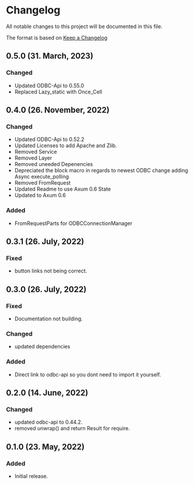 # Changelog

All notable changes to this project will be documented in this file.

The format is based on [Keep a Changelog](https://keepachangelog.com/en/1.0.0/)

## 0.5.0 (31. March, 2023)
### Changed
- Updated ODBC-Api to 0.55.0
- Replaced Lazy_static with Once_Cell

## 0.4.0 (26. November, 2022)
### Changed
- Updated ODBC-Api to 0.52.2
- Updated Licenses to add Apache and Zlib.
- Removed Service
- Removed Layer
- Removed uneeded Depenencies
- Depreciated the block macro in regards to newest ODBC change adding Async execute_polling
- Removed FromRequest
- Updated Readme to use Axum 0.6 State
- Updated to Axum 0.6

### Added
- FromRequestParts for ODBCConnectionManager

## 0.3.1 (26. July, 2022)
### Fixed
- button links not being correct.

## 0.3.0 (26. July, 2022)
### Fixed
- Documentation not building.

### Changed
- updated dependencies

### Added
- Direct link to odbc-api so you dont need to import it yourself.

## 0.2.0 (14. June, 2022)
### Changed
- updated odbc-api to 0.44.2.
- removed unwrap() and return Result for require.

## 0.1.0 (23. May, 2022)
### Added
- Initial release.
